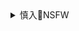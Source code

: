 <details><summary>慎入🔞NSFW</summary>

Not Safe For Work
![](https://upload.wikimedia.org/wikipedia/commons/thumb/d/d3/Biohazard_Symbol_Specification.png/210px-Biohazard_Symbol_Specification.png)

<details><summary><b>风险自理Use At Your Own Risk🈲</summary>

WATERKUMA

`2020年4月24`

`EWSjsW4XkAAtGgp (1400×1980)`<br>
![](https://pbs.twimg.com/media/EWSjsW4XkAAtGgp?format=jpg&name=orig)

`ESjtSeCUEAIUqOT (1271×1263)`<br>
![](https://pbs.twimg.com/media/ESjtSeCUEAIUqOT?format=jpg&name=orig)

`ERD2qS6VUAAG484 (2232×3197)`<br>
![](https://pbs.twimg.com/media/ERD2qS6VUAAG484?format=jpg&name=orig)

`ERD2qS8UUAA9AoF (4096×2598)`<br>
![](https://pbs.twimg.com/media/ERD2qS8UUAA9AoF?format=jpg&name=orig)

`EQBMF8WVAAE8S8b (1920×817)`<br>
![](https://pbs.twimg.com/media/EQBMF8WVAAE8S8b?format=jpg&name=orig)

`EP2nTbsUUAAKLjy (1920×817)`<br>
![](https://pbs.twimg.com/media/EP2nTbsUUAAKLjy?format=jpg&name=orig)

`EPrl4YCUUAEvkH5 (2150×916)`<br>
![](https://pbs.twimg.com/media/EPrl4YCUUAEvkH5?format=jpg&name=orig)

`EO7nJxDU8AIc4zA (2350×1001)`<br>
![](https://pbs.twimg.com/media/EO7nJxDU8AIc4zA?format=jpg&name=orig)

`EOajjV5U0AAOiFJ (1500×2232)`<br>
![](https://pbs.twimg.com/media/EOajjV5U0AAOiFJ?format=jpg&name=orig)

`ENAIOSUUwAAYnST (2295×3044)`<br>
![](https://pbs.twimg.com/media/ENAIOSUUwAAYnST?format=jpg&name=orig)

`2019年12月23`

𝗡𝗬𝗔𝗡𝗧𝗖𝗛𝗔 *slots filled*
`EWURsDJU0AIG7d8 (2039×1461)`<br>
![](https://pbs.twimg.com/media/EWURsDJU0AIG7d8?format=jpg&name=orig)

Toroboro
`EWVI9_eVAAMDZ3F (3072×4096)`<br>
![](https://pbs.twimg.com/media/EWVI9_eVAAMDZ3F?format=jpg&name=orig)

Erõ
`EWTk0RcUwAA_zDv (710×1100)`<br>
![](https://pbs.twimg.com/media/EWTk0RcUwAA_zDv?format=jpg&name=orig)

MAKI
`EWT4SQoWAAEtsbE (900×1128)`<br>
![](https://pbs.twimg.com/media/EWT4SQoWAAEtsbE?format=jpg&name=orig)

`EWT4UZHXQAENHVc (609×814)`<br>
![](https://pbs.twimg.com/media/EWT4UZHXQAENHVc?format=png&name=orig)

WOOF WOOF
`EWVYi3BWoAMYuMV (1390×1765)`<br>
![](https://pbs.twimg.com/media/EWVYi3BWoAMYuMV?format=jpg&name=orig)

`EWVYi3CXYAcMoJ8 (1390×1765)`<br>
![](https://pbs.twimg.com/media/EWVYi3CXYAcMoJ8?format=jpg&name=orig)

る〜く
`eTzaWtf8 (560×420)`<br>
![](https://pbs.twimg.com/card_img/1251803287973621760/eTzaWtf8?format=jpg&name=small)

昼寝
`EWUjstdVAAAD5So (1390×2048)`<br>
![](https://pbs.twimg.com/media/EWUjstdVAAAD5So?format=jpg&name=orig)

りんごみつき
`EWRxLJnU8AANlHd (1446×2048)`<br>
![](https://pbs.twimg.com/media/EWRxLJnU8AANlHd?format=jpg&name=orig)

Mariza
`EKqEhqqX0AEAf43 (2048×1534)`<br>
![](https://pbs.twimg.com/media/EKqEhqqX0AEAf43?format=jpg&name=orig)

`EVWaxHDX0AAubJN (2048×1012)`<br>
![](https://pbs.twimg.com/media/EVWaxHDX0AAubJN?format=jpg&name=orig)

</details>
</details>
